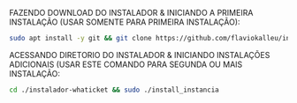 FAZENDO DOWNLOAD DO INSTALADOR & INICIANDO A PRIMEIRA INSTALAÇÃO (USAR SOMENTE PARA PRIMEIRA INSTALAÇÃO):


```bash
sudo apt install -y git && git clone https://github.com/flaviokalleu/instalador-whaticket && sudo chmod -R 777 instalador-whaticket && cd instalador-whaticket && sudo ./install_primaria
```

ACESSANDO DIRETORIO DO INSTALADOR & INICIANDO INSTALAÇÕES ADICIONAIS (USAR ESTE COMANDO PARA SEGUNDA OU MAIS INSTALAÇÃO:
```bash
cd ./instalador-whaticket && sudo ./install_instancia
```

